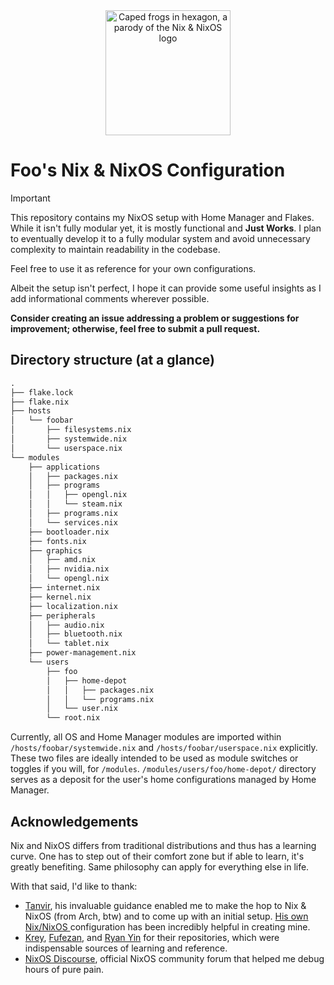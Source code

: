 <div align="center">
  <img src="hexagons/caped-frogs.png" alt="Caped frogs in hexagon, a parody of the Nix & NixOS logo" width="200" height="200">
</div>

# Foo's Nix & NixOS Configuration

> [!IMPORTANT]
> This repository contains my NixOS setup with Home Manager and Flakes. While it isn't fully modular yet, it is mostly functional and **Just Works**. I plan to eventually develop it to a fully modular system and avoid unnecessary complexity to maintain readability in the codebase.
>
> Feel free to use it as reference for your own configurations.
>
> Albeit the setup isn't perfect, I hope it can provide some useful insights as I add informational comments wherever possible.

**Consider creating an issue addressing a problem or suggestions for improvement; otherwise, feel free to submit a pull request.**

## Directory structure (at a glance)

```txt
.
├── flake.lock
├── flake.nix
├── hosts
│   └── foobar
│       ├── filesystems.nix
│       ├── systemwide.nix
│       └── userspace.nix
└── modules
    ├── applications
    │   ├── packages.nix
    │   ├── programs
    │   │   ├── opengl.nix
    │   │   └── steam.nix
    │   ├── programs.nix
    │   └── services.nix
    ├── bootloader.nix
    ├── fonts.nix
    ├── graphics
    │   ├── amd.nix
    │   ├── nvidia.nix
    │   └── opengl.nix
    ├── internet.nix
    ├── kernel.nix
    ├── localization.nix
    ├── peripherals
    │   ├── audio.nix
    │   ├── bluetooth.nix
    │   └── tablet.nix
    ├── power-management.nix
    └── users
        ├── foo
        │   ├── home-depot
        │   │   ├── packages.nix
        │   │   └── programs.nix
        │   └── user.nix
        └── root.nix
```

Currently, all OS and Home Manager modules are imported within `/hosts/foobar/systemwide.nix` and `/hosts/foobar/userspace.nix` explicitly. These two files are ideally intended to be used as module switches or toggles if you will, for `/modules`. `/modules/users/foo/home-depot/` directory serves as a deposit for the user's home configurations managed by Home Manager.

## Acknowledgements

Nix and NixOS differs from traditional distributions and thus has a learning curve. One has to step out of their comfort zone but if able to learn, it's greatly benefiting. Same philosophy can apply for everything else in life.

With that said, I'd like to thank:

- [Tanvir](https://github.com/TanvirOnGH), his invaluable guidance enabled me to make the hop to Nix & NixOS (from Arch, btw) and to come up with an initial setup. [His own Nix/NixOS ](https://github.com/TanvirOnGH/nixos-config) configuration has been incredibly helpful in creating mine.
- [Krey](https://github.com/Kreyren/nixos-config), [Fufezan](https://github.com/fufexan/dotfiles), and [Ryan Yin](https://github.com/ryan4yin/nix-config) for their repositories, which were indispensable sources of learning and reference.
- [NixOS Discourse](https://discourse.nixos.org/), official NixOS community forum that helped me debug hours of pure pain.
